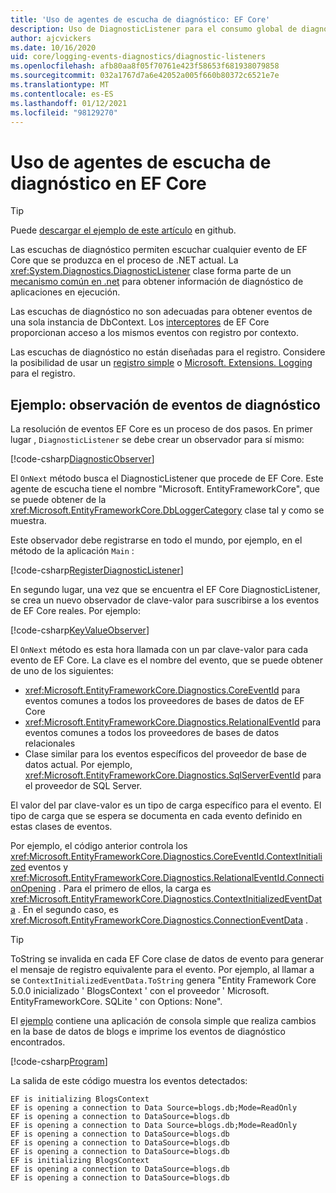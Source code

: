 ```yaml
---
title: 'Uso de agentes de escucha de diagnóstico: EF Core'
description: Uso de DiagnosticListener para el consumo global de diagnósticos de EF Core
author: ajcvickers
ms.date: 10/16/2020
uid: core/logging-events-diagnostics/diagnostic-listeners
ms.openlocfilehash: afb80aa8f05f70761e423f58653f681938079858
ms.sourcegitcommit: 032a1767d7a6e42052a005f660b80372c6521e7e
ms.translationtype: MT
ms.contentlocale: es-ES
ms.lasthandoff: 01/12/2021
ms.locfileid: "98129270"
---
```

# <a name="using-diagnostic-listeners-in-ef-core"></a>Uso de agentes de escucha de diagnóstico en EF Core

> [!TIP]
> Puede [descargar el ejemplo de este artículo](https://github.com/dotnet/EntityFramework.Docs/tree/master/samples/core/Miscellaneous/DiagnosticListeners) en github.

Las escuchas de diagnóstico permiten escuchar cualquier evento de EF Core que se produzca en el proceso de .NET actual. La <xref:System.Diagnostics.DiagnosticListener> clase forma parte de un [mecanismo común en .net](https://github.com/dotnet/runtime/blob/master/src/libraries/System.Diagnostics.DiagnosticSource/src/DiagnosticSourceUsersGuide.md) para obtener información de diagnóstico de aplicaciones en ejecución.

Las escuchas de diagnóstico no son adecuadas para obtener eventos de una sola instancia de DbContext. Los [interceptores](xref:core/logging-events-diagnostics/interceptors) de EF Core proporcionan acceso a los mismos eventos con registro por contexto.

Las escuchas de diagnóstico no están diseñadas para el registro. Considere la posibilidad de usar un [registro simple](xref:core/logging-events-diagnostics/simple-logging) o [Microsoft. Extensions. Logging](xref:core/logging-events-diagnostics/extensions-logging) para el registro.

## <a name="example-observing-diagnostic-events"></a>Ejemplo: observación de eventos de diagnóstico

La resolución de eventos EF Core es un proceso de dos pasos. En primer lugar [](/dotnet/standard/events/observer-design-pattern) , `DiagnosticListener` se debe crear un observador para sí mismo:

<!--
public class DiagnosticObserver : IObserver<DiagnosticListener>
{
    public void OnCompleted()
        => throw new NotImplementedException();

    public void OnError(Exception error)
        => throw new NotImplementedException();

    public void OnNext(DiagnosticListener value)
    {
        if (value.Name == DbLoggerCategory.Name) // "Microsoft.EntityFrameworkCore"
        {
            value.Subscribe(new KeyValueObserver());
        }
    }
}
-->
[!code-csharp[DiagnosticObserver](../../../samples/core/Miscellaneous/DiagnosticListeners/Program.cs?name=DiagnosticObserver)]

El `OnNext` método busca el DiagnosticListener que procede de EF Core. Este agente de escucha tiene el nombre "Microsoft. EntityFrameworkCore", que se puede obtener de la <xref:Microsoft.EntityFrameworkCore.DbLoggerCategory> clase tal y como se muestra.

Este observador debe registrarse en todo el mundo, por ejemplo, en el método de la aplicación `Main` :

<!--
        DiagnosticListener.AllListeners.Subscribe(new DiagnosticObserver());
-->
[!code-csharp[RegisterDiagnosticListener](../../../samples/core/Miscellaneous/DiagnosticListeners/Program.cs?name=RegisterDiagnosticListener)]

En segundo lugar, una vez que se encuentra el EF Core DiagnosticListener, se crea un nuevo observador de clave-valor para suscribirse a los eventos de EF Core reales. Por ejemplo:

<!--
public class KeyValueObserver : IObserver<KeyValuePair<string, object>>
{
    public void OnCompleted()
        => throw new NotImplementedException();

    public void OnError(Exception error)
        => throw new NotImplementedException();

    public void OnNext(KeyValuePair<string, object> value)
    {
        if (value.Key == CoreEventId.ContextInitialized.Name)
        {
            var payload = (ContextInitializedEventData)value.Value;
            Console.WriteLine($"EF is initializing {payload.Context.GetType().Name} ");
        }

        if (value.Key == RelationalEventId.ConnectionOpening.Name)
        {
            var payload = (ConnectionEventData)value.Value;
            Console.WriteLine($"EF is opening a connection to {payload.Connection.ConnectionString} ");
        }
    }
}
-->
[!code-csharp[KeyValueObserver](../../../samples/core/Miscellaneous/DiagnosticListeners/Program.cs?name=KeyValueObserver)]

El `OnNext` método es esta hora llamada con un par clave-valor para cada evento de EF Core. La clave es el nombre del evento, que se puede obtener de uno de los siguientes:

* <xref:Microsoft.EntityFrameworkCore.Diagnostics.CoreEventId> para eventos comunes a todos los proveedores de bases de datos de EF Core
* <xref:Microsoft.EntityFrameworkCore.Diagnostics.RelationalEventId> para eventos comunes a todos los proveedores de bases de datos relacionales
* Clase similar para los eventos específicos del proveedor de base de datos actual. Por ejemplo, <xref:Microsoft.EntityFrameworkCore.Diagnostics.SqlServerEventId> para el proveedor de SQL Server.

El valor del par clave-valor es un tipo de carga específico para el evento. El tipo de carga que se espera se documenta en cada evento definido en estas clases de eventos.

Por ejemplo, el código anterior controla los <xref:Microsoft.EntityFrameworkCore.Diagnostics.CoreEventId.ContextInitialized> eventos y <xref:Microsoft.EntityFrameworkCore.Diagnostics.RelationalEventId.ConnectionOpening> . Para el primero de ellos, la carga es <xref:Microsoft.EntityFrameworkCore.Diagnostics.ContextInitializedEventData> . En el segundo caso, es <xref:Microsoft.EntityFrameworkCore.Diagnostics.ConnectionEventData> .

> [!TIP]
> ToString se invalida en cada EF Core clase de datos de evento para generar el mensaje de registro equivalente para el evento. Por ejemplo, al llamar a se `ContextInitializedEventData.ToString` genera "Entity Framework Core 5.0.0 inicializado ' BlogsContext ' con el proveedor ' Microsoft. EntityFrameworkCore. SQLite ' con Options: None".

El [ejemplo](https://github.com/dotnet/EntityFramework.Docs/tree/master/samples/core/Miscellaneous/DiagnosticListeners) contiene una aplicación de consola simple que realiza cambios en la base de datos de blogs e imprime los eventos de diagnóstico encontrados.

<!--
    public static void Main()
    {
        #region RegisterDiagnosticListener
        DiagnosticListener.AllListeners.Subscribe(new DiagnosticObserver());
        #endregion

        using (var context = new BlogsContext())
        {
            context.Database.EnsureDeleted();
            context.Database.EnsureCreated();

            context.Add(
                new Blog
                {
                    Name = "EF Blog",
                    Posts =
                    {
                        new Post { Title = "EF Core 3.1!" },
                        new Post { Title = "EF Core 5.0!" }
                    }
                });

            context.SaveChanges();
        }

        using (var context = new BlogsContext())
        {
            var blog = context.Blogs.Include(e => e.Posts).Single();

            blog.Name = "EF Core Blog";
            context.Remove(blog.Posts.First());
            blog.Posts.Add(new Post { Title = "EF Core 6.0!" });

            context.SaveChanges();
        }
        #endregion
    }
-->
[!code-csharp[Program](../../../samples/core/Miscellaneous/DiagnosticListeners/Program.cs?name=Program)]

La salida de este código muestra los eventos detectados:

```output
EF is initializing BlogsContext
EF is opening a connection to Data Source=blogs.db;Mode=ReadOnly
EF is opening a connection to DataSource=blogs.db
EF is opening a connection to Data Source=blogs.db;Mode=ReadOnly
EF is opening a connection to DataSource=blogs.db
EF is opening a connection to DataSource=blogs.db
EF is opening a connection to DataSource=blogs.db
EF is initializing BlogsContext
EF is opening a connection to DataSource=blogs.db
EF is opening a connection to DataSource=blogs.db
```
